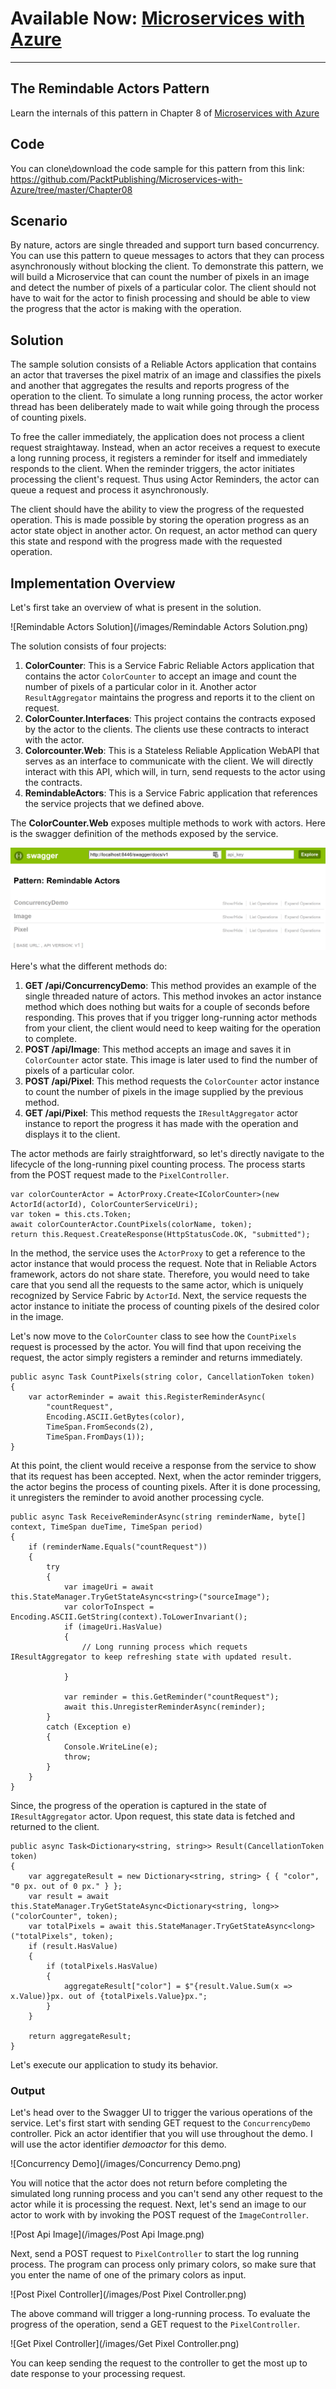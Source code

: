 # Available Now: [Microservices with Azure](https://www.packtpub.com/virtualization-and-cloud/microservices-azure)
---

## The Remindable Actors Pattern
Learn the internals of this pattern in Chapter 8 of [Microservices with Azure](https://www.packtpub.com/virtualization-and-cloud/microservices-azure)

## Code
You can clone\download the code sample for this pattern from this link: https://github.com/PacktPublishing/Microservices-with-Azure/tree/master/Chapter08

## Scenario
By nature, actors are single threaded and support turn based concurrency. You can use this pattern to queue messages to actors that they can process asynchronously without blocking the client. To demonstrate this pattern, we will build a Microservice that can count the number of pixels in an image and detect the number of pixels of a particular color. The client should not have to wait for the actor to finish processing and should be able to view the progress that the actor is making with the operation.

## Solution
The sample solution consists of a Reliable Actors application that contains an actor that traverses the pixel matrix of an image and classifies the pixels and another that aggregates the results and reports progress of the operation to the client. To simulate a long running process, the actor worker thread has been deliberately made to wait while going through the process of counting pixels.

To free the caller immediately, the application does not process a client request straightaway. Instead, when an actor receives a request to execute a long running process, it registers a reminder for itself and immediately responds to the client. When the reminder triggers, the actor initiates processing the client's request. Thus using Actor Reminders, the actor can queue a request and process it asynchronously.

The client should have the ability to view the progress of the requested operation. This is made possible by storing the operation progress as an actor state object in another actor. On request, an actor method can query this state and respond with the progress made with the requested operation.

## Implementation Overview
Let's first take an overview of what is present in the solution.

![Remindable Actors Solution](/images/Remindable Actors Solution.png)

The solution consists of four projects:

1. **ColorCounter**: This is a Service Fabric Reliable Actors application that contains the actor `ColorCounter`  to accept an image and count the number of pixels of a particular color in it. Another actor `ResultAggregator` maintains the progress and reports it to the client on request.
2. **ColorCounter.Interfaces**: This project contains the contracts exposed by the actor to the clients. The clients use these contracts to interact with the actor.
3. **Colorcounter.Web**: This is a Stateless Reliable Application WebAPI that serves as an interface to communicate with the client. We will directly interact with this API, which will, in turn, send requests to the actor using the contracts.
4. **RemindableActors**: This is a Service Fabric application that references the service projects that we defined above.

The **ColorCounter.Web** exposes multiple methods to work with actors. Here is the swagger definition of the methods exposed by the service.

![Remindable Actors Swagger](/images/RemindableActorsSwagger.png)

Here's what the different methods do:

1. **GET /api/ConcurrencyDemo**: This method provides an example of the single threaded nature of actors. This method invokes an actor instance method which does nothing but waits for a couple of seconds before responding. This proves that if you trigger long-running actor methods from your client, the client would need to keep waiting for the operation to complete.
2. **POST /api/Image**: This method accepts an image and saves it in `ColorCounter` actor state. This image is later used to find the number of pixels of a particular color.
3. **POST /api/Pixel**: This method requests the `ColorCounter` actor instance to count the number of pixels in the image supplied by the previous method.
4. **GET /api/Pixel**: This method requests the `IResultAggregator` actor instance to report the progress it has made with the operation and displays it to the client.

The actor methods are fairly straightforward, so let's directly navigate to the lifecycle of the long-running pixel counting process. The process starts from the POST request made to the `PixelController`.

```
var colorCounterActor = ActorProxy.Create<IColorCounter>(new ActorId(actorId), ColorCounterServiceUri);
var token = this.cts.Token;
await colorCounterActor.CountPixels(colorName, token);
return this.Request.CreateResponse(HttpStatusCode.OK, "submitted");
```
In the method, the service uses the `ActorProxy` to get a reference to the actor instance that would process the request. Note that in Reliable Actors framework, actors do not share state. Therefore, you would need to take care that you send all the requests to the same actor, which is uniquely recognized by Service Fabric by `ActorId`. Next, the service requests the actor instance to initiate the process of counting pixels of the desired color in the image.

Let's now move to the `ColorCounter` class to see how the `CountPixels` request is processed by the actor. You will find that upon receiving the request, the actor simply registers a reminder and returns immediately.

```
public async Task CountPixels(string color, CancellationToken token)
{
    var actorReminder = await this.RegisterReminderAsync(
        "countRequest",
        Encoding.ASCII.GetBytes(color),
        TimeSpan.FromSeconds(2),
        TimeSpan.FromDays(1));
}
```
At this point, the client would receive a response from the service to show that its request has been accepted. Next, when the actor reminder triggers, the actor begins the process of counting pixels. After it is done processing, it unregisters the reminder to avoid another processing cycle.

```
public async Task ReceiveReminderAsync(string reminderName, byte[] context, TimeSpan dueTime, TimeSpan period)
{
    if (reminderName.Equals("countRequest"))
    {
        try
        {
            var imageUri = await this.StateManager.TryGetStateAsync<string>("sourceImage");
            var colorToInspect = Encoding.ASCII.GetString(context).ToLowerInvariant();
            if (imageUri.HasValue)
            {
                // Long running process which requets IResultAggregator to keep refreshing state with updated result.
                
            }

            var reminder = this.GetReminder("countRequest");
            await this.UnregisterReminderAsync(reminder);
        }
        catch (Exception e)
        {
            Console.WriteLine(e);
            throw;
        }
    }
}
```
Since, the progress of the operation is captured in the state of `IResultAggregator` actor. Upon request, this state data is fetched and returned to the client.

```
public async Task<Dictionary<string, string>> Result(CancellationToken token)
{
    var aggregateResult = new Dictionary<string, string> { { "color", "0 px. out of 0 px." } };
    var result = await this.StateManager.TryGetStateAsync<Dictionary<string, long>>("colorCounter", token);
    var totalPixels = await this.StateManager.TryGetStateAsync<long>("totalPixels", token);
    if (result.HasValue)
    {
        if (totalPixels.HasValue)
        {
            aggregateResult["color"] = $"{result.Value.Sum(x => x.Value)}px. out of {totalPixels.Value}px.";
        }
    }

    return aggregateResult;
}
```

Let's execute our application to study its behavior.

### Output
Let's head over to the Swagger UI to trigger the various operations of the service. Let's first start with sending GET request to the `ConcurrencyDemo` controller. Pick an actor identifier that you will use throughout the demo. I will use the actor identifier *demoactor* for this demo.

![Concurrency Demo](/images/Concurrency Demo.png)

You will notice that the actor does not return before completing the simulated long running process and you can't send any other request to the actor while it is processing the request.
Next, let's send an image to our actor to work with by invoking the POST request of the `ImageController`.

![Post Api Image](/images/Post Api Image.png)

Next, send a POST request to `PixelController` to start the log running process. The program can process only primary colors, so make sure that you enter the name of one of the primary colors as input.

![Post Pixel Controller](/images/Post Pixel Controller.png)

The above command will trigger a long-running process. To evaluate the progress of the operation, send a GET request to the `PixelController`.

![Get Pixel Controller](/images/Get Pixel Controller.png)

You can keep sending the request to the controller to get the most up to date response to your processing request.